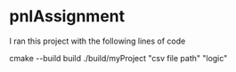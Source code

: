 # pnlAssignment

I ran this project with the following lines of code

cmake --build build
./build/myProject "csv file path" "logic"
